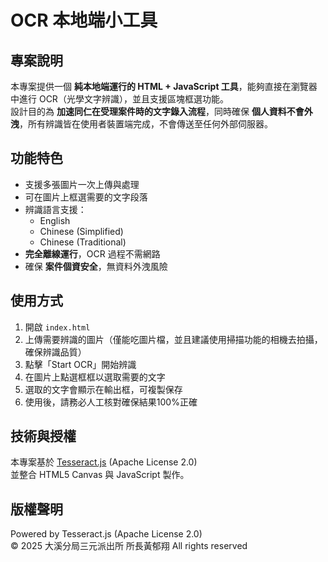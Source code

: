 # OCR 本地端小工具

## 專案說明
本專案提供一個 **純本地端運行的 HTML + JavaScript 工具**，能夠直接在瀏覽器中進行 OCR（光學文字辨識），並且支援區塊框選功能。  
設計目的為 **加速同仁在受理案件時的文字錄入流程**，同時確保 **個人資料不會外洩**，所有辨識皆在使用者裝置端完成，不會傳送至任何外部伺服器。

## 功能特色
- 支援多張圖片一次上傳與處理  
- 可在圖片上框選需要的文字段落  
- 辨識語言支援：
  - English  
  - Chinese (Simplified)  
  - Chinese (Traditional)  
- **完全離線運行**，OCR 過程不需網路  
- 確保 **案件個資安全**，無資料外洩風險  

## 使用方式
1. 開啟 `index.html`  
2. 上傳需要辨識的圖片（僅能吃圖片檔，並且建議使用掃描功能的相機去拍攝，確保辨識品質）
3. 點擊「Start OCR」開始辨識  
4. 在圖片上點選框框以選取需要的文字  
5. 選取的文字會顯示在輸出框，可複製保存
6. 使用後，請務必人工核對確保結果100%正確  

## 技術與授權
本專案基於 [Tesseract.js](https://github.com/naptha/tesseract.js) (Apache License 2.0)  
並整合 HTML5 Canvas 與 JavaScript 製作。  

## 版權聲明
Powered by Tesseract.js (Apache License 2.0)  
© 2025 大溪分局三元派出所 所長黃郁翔 All rights reserved
